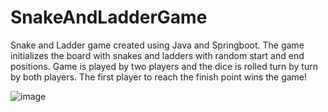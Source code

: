 # SnakeAndLadderGame
Snake and Ladder game created using Java and Springboot. The game initializes the board with snakes and ladders with random start and end positions. Game is played by two players and the dice is rolled turn by turn by both players. The first player to reach the finish point wins the game!

![image](https://github.com/codeX1616/SnakeAndLadderGame-Java-LLD/assets/35308117/f01cc02e-b15f-451b-aae3-22e91d560e55)
